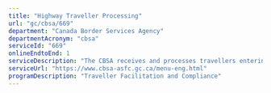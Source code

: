 ```yaml
---
title: "Highway Traveller Processing"
url: "gc/cbsa/669"
department: "Canada Border Services Agency"
departmentAcronym: "cbsa"
serviceId: "669"
onlineEndtoEnd: 1
serviceDescription: "The CBSA receives and processes travellers entering and exiting at Canadian POEs via highway mode."
serviceUrl: "https://www.cbsa-asfc.gc.ca/menu-eng.html"
programDescription: "Traveller Facilitation and Compliance"
---
```

